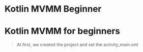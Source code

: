 # Kotlin MVMM Beginner

# Kotlin MVMM for beginners 

> At first, we created the project and set the activity_main.xml
